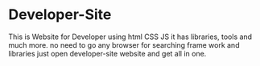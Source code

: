 # Developer-Site
This is Website for Developer using html CSS JS it has libraries, tools and much more. no need to go any browser for searching frame work and libraries just open developer-site website and get all in one.
